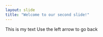 ```yaml
---
layout: slide
title: "Welcome to our second slide!"
---
```

This is my text 
Use the left arrow to go back
